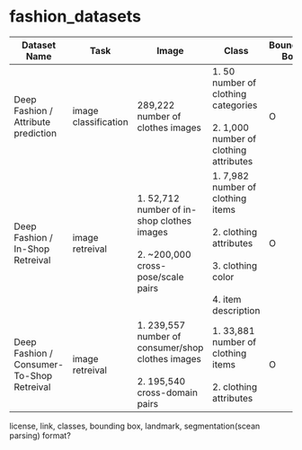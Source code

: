 # fashion_datasets
| Dataset Name | Task | Image | Class | Bounding Box | Landmark | Polygon | Link | License |
| ------------- | ------------- | ------------- | ------------- | ------------- | ------------- | ------------- | ------------- | ------------- |
| Deep Fashion / Attribute prediction  | image classification | 289,222 number of clothes images  |1. 50 number of clothing categories <br/><br/>2. 1,000 number of clothing attributes | O | O | X |[link](https://drive.google.com/drive/folders/0B7EVK8r0v71pVDZFQXRsMDZCX1E)|non-cormercial |
| Deep Fashion / In-Shop Retreival  | image retreival | 1. 52,712 number of in-shop clothes images<br/><br/>2. ~200,000 cross-pose/scale pairs | 1. 7,982 number of clothing items<br/><br/>2. clothing attributes<br/><br/>3. clothing color<br/><br/>4. item description | O | O | X |[link](https://drive.google.com/drive/folders/0B7EVK8r0v71pWGplNFhjc01NbzQ)|non-cormercial|
| Deep Fashion / Consumer-To-Shop Retreival  | image retreival | 1. 239,557 number of consumer/shop clothes images<br/><br/>2. 195,540 cross-domain pairs | 1. 33,881 number of clothing items<br/><br/>2. clothing attributes| O | O | X |[link](https://drive.google.com/drive/folders/0B7EVK8r0v71pRXllRUdQcC1zTHc)|non-cormercial|

license, link, classes, bounding box, landmark, segmentation(scean parsing) format?
